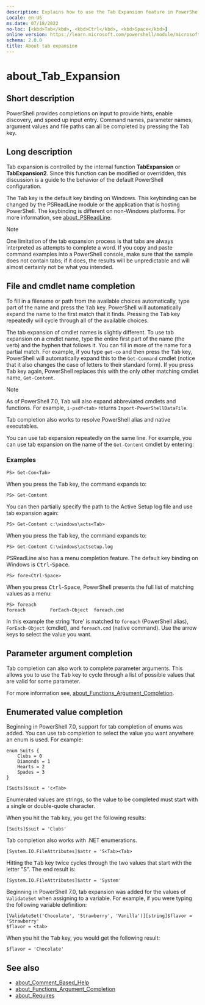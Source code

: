 ```yaml
---
description: Explains how to use the Tab Expansion feature in PowerShell.
Locale: en-US
ms.date: 07/18/2022
no-loc: [<kbd>Tab</kbd>, <kbd>Ctrl</kbd>, <kbd>Space</kbd>]
online version: https://learn.microsoft.com/powershell/module/microsoft.powershell.core/about/about_tab_expansion?view=powershell-7&WT.mc_id=ps-gethelp
schema: 2.0.0
title: About tab expansion
---
```

# about_Tab_Expansion

## Short description
PowerShell provides completions on input to provide hints, enable discovery, and
speed up input entry. Command names, parameter names, argument values and file
paths can all be completed by pressing the <kbd>Tab</kbd> key.

## Long description

Tab expansion is controlled by the internal function **TabExpansion** or
**TabExpansion2**. Since this function can be modified or overridden, this
discussion is a guide to the behavior of the default PowerShell configuration.

The <kbd>Tab</kbd> key is the default key binding on Windows. This keybinding
can be changed by the PSReadLine module or the application that is hosting
PowerShell. The keybinding is different on non-Windows platforms. For more
information, see
[about_PSReadLine](/powershell/module/psreadline/about/about_psreadline#completion-functions).

> [!NOTE]
> One limitation of the tab expansion process is that tabs are always
> interpreted as attempts to complete a word. If you copy and paste command
> examples into a PowerShell console, make sure that the sample does not
> contain tabs; if it does, the results will be unpredictable and will almost
> certainly not be what you intended.

## File and cmdlet name completion

To fill in a filename or path from the available choices automatically, type
part of the name and press the <kbd>Tab</kbd> key. PowerShell will
automatically expand the name to the first match that it finds. Pressing the
<kbd>Tab</kbd> key repeatedly will cycle through all of the available choices.

The tab expansion of cmdlet names is slightly different. To use tab expansion
on a cmdlet name, type the entire first part of the name (the verb) and the
hyphen that follows it. You can fill in more of the name for a partial match.
For example, if you type `get-co` and then press the <kbd>Tab</kbd> key,
PowerShell will automatically expand this to the `Get-Command` cmdlet (notice
that it also changes the case of letters to their standard form). If you press
<kbd>Tab</kbd> key again, PowerShell replaces this with the only other matching
cmdlet name, `Get-Content`.

> [!NOTE]
> As of PowerShell 7.0, <kbd>Tab</kbd> will also expand abbreviated cmdlets and
> functions. For example, `i-psdf<tab>` returns `Import-PowerShellDataFile`.

Tab completion also works to resolve PowerShell alias and native executables.

You can use tab expansion repeatedly on the same line. For example, you can use
tab expansion on the name of the `Get-Content` cmdlet by entering:

### Examples

```
PS> Get-Con<Tab>
```

When you press the <kbd>Tab</kbd> key, the command expands to:

```
PS> Get-Content
```

You can then partially specify the path to the Active Setup log file and use
tab expansion again:

```
PS> Get-Content c:\windows\acts<Tab>
```

When you press the <kbd>Tab</kbd> key, the command expands to:

```
PS> Get-Content C:\windows\actsetup.log
```

PSReadLine also has a menu completion feature. The default key binding on
Windows is <kbd>Ctrl</kbd>-<kbd>Space</kbd>.

```
PS> fore<Ctrl-Space>
```

When you press <kbd>Ctrl</kbd>-<kbd>Space</kbd>, PowerShell presents the full
list of matching values as a menu:

```
PS> foreach
foreach         ForEach-Object  foreach.cmd
```

In this example the string 'fore' is matched to `foreach` (PowerShell alias),
`ForEach-Object` (cmdlet), and `foreach.cmd` (native command). Use the arrow
keys to select the value you want.

## Parameter argument completion

Tab completion can also work to complete parameter arguments. This allows you
to use the <kbd>Tab</kbd> key to cycle through a list of possible values that
are valid for some parameter.

For more information see,
[about_Functions_Argument_Completion](about_Functions_Argument_Completion.md).

## Enumerated value completion

Beginning in PowerShell 7.0, support for tab completion of enums was added. You
can use tab completion to select the value you want anywhere an enum is used.
For example:

```
enum Suits {
    Clubs = 0
    Diamonds = 1
    Hearts = 2
    Spades = 3
}

[Suits]$suit = 'c<Tab>
```

Enumerated values are strings, so the value to be completed must start with a
single or double-quote character.

When you hit the <kbd>Tab</kbd> key, you get the following results:

```
[Suits]$suit = 'Clubs'
```

Tab completion also works with .NET enumerations.

```
[System.IO.FileAttributes]$attr = 'S<Tab><Tab>
```

Hitting the <kbd>Tab</kbd> key twice cycles through the two values that start
with the letter "S". The end result is:

```
[System.IO.FileAttributes]$attr = 'System'
```

Beginning in PowerShell 7.0, tab expansion was added for the values of
`ValidateSet` when assigning to a variable. For example, if you were typing the
following variable definition:

```
[ValidateSet('Chocolate', 'Strawberry', 'Vanilla')][string]$flavor = 'Strawberry'
$flavor = <tab>
```

When you hit the <kbd>Tab</kbd> key, you would get the following result:

```
$flavor = 'Chocolate'
```

## See also

- [about_Comment_Based_Help](about_Comment_Based_Help.md)
- [about_Functions_Argument_Completion](about_Functions_Argument_Completion.md)
- [about_Requires](about_Requires.md)
